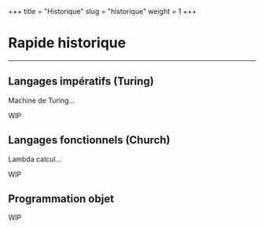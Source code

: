 +++
title = "Historique"
slug = "historique"
weight = 1
+++

# Rapide historique

---

## Langages impératifs (Turing)

Machine de Turing...

WIP

## Langages fonctionnels (Church)

Lambda calcul...

WIP

## Programmation objet

WIP
